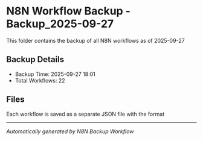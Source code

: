 # N8N Workflow Backup -Backup_2025-09-27

This folder contains the backup of all N8N workflows as of 2025-09-27

## Backup Details
- Backup Time: 2025-09-27 18:01
- Total Workflows: 22

## Files
Each workflow is saved as a separate JSON file with the format

---
*Automatically generated by N8N Backup Workflow*